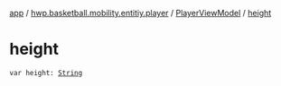 [app](../../index.md) / [hwp.basketball.mobility.entitiy.player](../index.md) / [PlayerViewModel](index.md) / [height](.)

# height

`var height: `[`String`](https://kotlinlang.org/api/latest/jvm/stdlib/kotlin/-string/index.html)